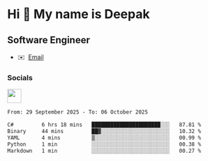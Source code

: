 Hi 👋 My name is Deepak
=======================

Software Engineer
-----------------
* ✉️  [Email](mailto:kumar.neu19@gmail.com)


### Socials

<p align="left"><a href="https://www.linkedin.com/in/deepak94kumar" target="_blank" rel="noreferrer"><img src="https://raw.githubusercontent.com/danielcranney/readme-generator/main/public/icons/socials/linkedin.svg" width="32" height="32" /></a></p>

<!--START_SECTION:waka-->

```txt
From: 29 September 2025 - To: 06 October 2025

C#         6 hrs 18 mins   ██████████████████████░░░   87.81 %
Binary     44 mins         ██▓░░░░░░░░░░░░░░░░░░░░░░   10.32 %
YAML       4 mins          ▒░░░░░░░░░░░░░░░░░░░░░░░░   00.99 %
Python     1 min           ░░░░░░░░░░░░░░░░░░░░░░░░░   00.38 %
Markdown   1 min           ░░░░░░░░░░░░░░░░░░░░░░░░░   00.27 %
```

<!--END_SECTION:waka-->
